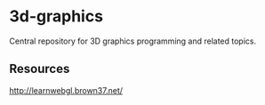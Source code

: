 # 3d-graphics

Central repository for 3D graphics programming and related topics.

## Resources

http://learnwebgl.brown37.net/

